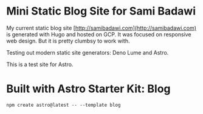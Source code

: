 # Mini Static Blog Site for Sami Badawi

My current static blog site [http://samibadawi.com](http://samibadawi.com) is generated with Hugo and hosted on GCP. It was focused on responsive web design. But it is pretty clumbsy to work with.

Testing out modern static site generators: Deno Lume and Astro. 

This is a test site for Astro. 


# Built with Astro Starter Kit: Blog

```
npm create astro@latest -- --template blog
```

